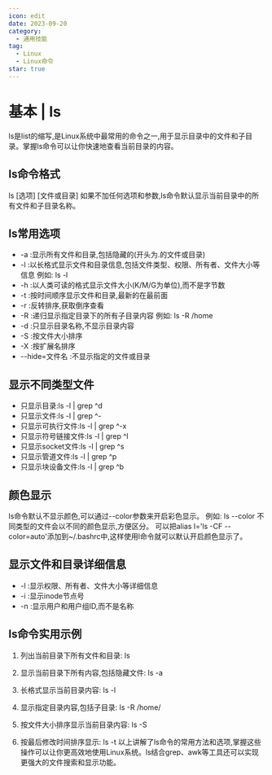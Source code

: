 ```yaml
---
icon: edit
date: 2023-09-20
category:
  - 通用技能
tag:
  - Linux
  - Linux命令
star: true
---
```


# 基本 | ls

ls是list的缩写,是Linux系统中最常用的命令之一,用于显示目录中的文件和子目录。掌握ls命令可以让你快速地查看当前目录的内容。

## ls命令格式

ls [选项] [文件或目录]
如果不加任何选项和参数,ls命令默认显示当前目录中的所有文件和子目录名称。

## ls常用选项

- -a :显示所有文件和目录,包括隐藏的(开头为.的文件或目录)
- -l :以长格式显示文件和目录信息,包括文件类型、权限、所有者、文件大小等信息
  例如:
  ls -l 
- -h :以人类可读的格式显示文件大小(K/M/G为单位),而不是字节数
- -t :按时间顺序显示文件和目录,最新的在最前面
- -r :反转排序,获取倒序查看
- -R :递归显示指定目录下的所有子目录内容
  例如:
  ls -R /home
- -d :只显示目录名称,不显示目录内容
- -S :按文件大小排序
- -X :按扩展名排序
- --hide=文件名 :不显示指定的文件或目录

## 显示不同类型文件

- 只显示目录:ls -l | grep ^d
- 只显示文件:ls -l | grep ^-
- 只显示可执行文件:ls -l | grep ^-x
- 只显示符号链接文件:ls -l | grep ^l
- 只显示socket文件:ls -l | grep ^s
- 只显示管道文件:ls -l | grep ^p
- 只显示块设备文件:ls -l | grep ^b

## 颜色显示

ls命令默认不显示颜色,可以通过--color参数来开启彩色显示。
例如:
ls --color 
不同类型的文件会以不同的颜色显示,方便区分。
可以把alias l='ls -CF --color=auto'添加到~/.bashrc中,这样使用l命令就可以默认开启颜色显示了。

## 显示文件和目录详细信息

- -l :显示权限、所有者、文件大小等详细信息
- -i :显示inode节点号
- -n :显示用户和用户组ID,而不是名称

## ls命令实用示例

1. 列出当前目录下所有文件和目录:
   ls
2. 显示当前目录下所有内容,包括隐藏文件:
   ls -a
3. 长格式显示当前目录内容:
   ls -l

4. 显示指定目录内容,包括子目录:
   ls -R /home/
5. 按文件大小排序显示当前目录内容:
   ls -S
6. 按最后修改时间排序显示:
   ls -t
   以上讲解了ls命令的常用方法和选项,掌握这些操作可以让你更高效地使用Linux系统。ls结合grep、awk等工具还可以实现更强大的文件搜索和显示功能。